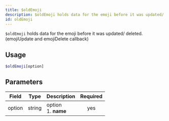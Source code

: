 ```yaml
---
title: $oldEmoji 
description: $oldEmoji holds data for the emoji before it was updated/ deleted. (emojiUpdate and emojiDelete callback)
id: oldEmoji
---
```


`$oldEmoji` holds data for the emoji before it was updated/ deleted. (emojiUpdate and emojiDelete callback)

## Usage

```php
$oldEmoji[option]
```

## Parameters 


| Field     | Type    | Description                                        | Required |
|-----------|---------|----------------------------------------------------| :------: |
| option    | string  | option <br /> 1. **name**                            | yes      |
